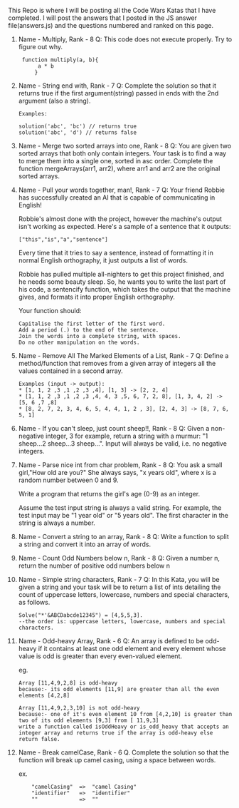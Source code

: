 This Repo is where I will be posting all the Code Wars Katas that I have completed. I will post the answers that I posted in the JS answer file(answers.js) and the questions numbered and ranked on this page.

1. Name - Multiply, Rank - 8
    Q: This code does not execute properly. Try to figure out why.

        function multiply(a, b){
             a * b
            }

2. Name - String end with, Rank - 7
    Q: Complete the solution so that it returns true if the first argument(string) passed in ends with the 2nd argument (also a string).
    ```
    Examples:

    solution('abc', 'bc') // returns true
    solution('abc', 'd') // returns false
    ```

3. Name - Merge two sorted arrays into one, Rank - 8
    Q: You are given two sorted arrays that both only contain integers. Your task is to find a way to merge them into a single one, sorted in asc order.       Complete the function mergeArrays(arr1, arr2), where arr1 and arr2 are the original sorted arrays.

4. Name - Pull your words together, man!, Rank - 7
    Q: Your friend Robbie has successfully created an AI that is capable of communicating in English!

    Robbie's almost done with the project, however the machine's output isn't working as expected. Here's a sample of a sentence that it outputs:
    ```
    ["this","is","a","sentence"]    
    ```
    
    Every time that it tries to say a sentence, instead of formatting it in normal English orthography, it just outputs a list of words.

    Robbie has pulled multiple all-nighters to get this project finished, and he needs some beauty sleep. So, he wants you to write the last part of his       code, a sentencify function, which takes the output that the machine gives, and formats it into proper English orthography.

    Your function should:
    ```
    Capitalise the first letter of the first word.
    Add a period (.) to the end of the sentence.
    Join the words into a complete string, with spaces.
    Do no other manipulation on the words.
    ```

5. Name - Remove All The Marked Elements of a List, Rank - 7
    Q: Define a method/function that removes from a given array of integers all the values contained in a second array.
    ```
    Examples (input -> output):
    * [1, 1, 2 ,3 ,1 ,2 ,3 ,4], [1, 3] -> [2, 2, 4]
    * [1, 1, 2 ,3 ,1 ,2 ,3 ,4, 4, 3 ,5, 6, 7, 2, 8], [1, 3, 4, 2] -> [5, 6 ,7 ,8]
    * [8, 2, 7, 2, 3, 4, 6, 5, 4, 4, 1, 2 , 3], [2, 4, 3] -> [8, 7, 6, 5, 1]
    ```
6. Name - If you can't sleep, just count sheep!!, Rank - 8
    Q: Given a non-negative integer, 3 for example, return a string with a murmur: "1 sheep...2 sheep...3 sheep...". Input will always be valid, i.e. no       negative integers.

7. Name - Parse nice int from char problem, Rank - 8 
    Q: You ask a small girl,"How old are you?" She always says, "x years old", where x is a random number between 0 and 9.

    Write a program that returns the girl's age (0-9) as an integer.

    Assume the test input string is always a valid string. For example, the test input may be "1 year old" or "5 years old". The first character in the         string is always a number.

8. Name - Convert a string to an array, Rank - 8
    Q: Write a function to split a string and convert it into an array of words.

9. Name - Count Odd Numbers below n, Rank - 8
    Q: Given a number n, return the number of positive odd numbers below n

10. Name - Simple string characters, Rank - 7
    Q: In this Kata, you will be given a string and your task will be to return a list of ints detailing the count of uppercase letters, lowercase, numbers     and special characters, as follows.
    ```
    Solve("*'&ABCDabcde12345") = [4,5,5,3]. 
    --the order is: uppercase letters, lowercase, numbers and special characters.
    ```
11. Name - Odd-heavy Array, Rank - 6
    Q: An array is defined to be odd-heavy if it contains at least one odd element and every element whose value is odd is greater than every even-valued element.

    eg.
    ```
    Array [11,4,9,2,8] is odd-heavy 
    because:- its odd elements [11,9] are greater than all the even elements [4,2,8]
    ```
    ```
    Array [11,4,9,2,3,10] is not odd-heavy
    because:- one of it's even element 10 from [4,2,10] is greater than two of its odd elements [9,3] from [ 11,9,3]
    write a function called isOddHeavy or is_odd_heavy that accepts an integer array and returns true if the array is odd-heavy else return false.

12. Name - Break camelCase, Rank - 6
    Q. Complete the solution so that the function will break up camel casing, using a space between words.

    ex.
    ```
        "camelCasing"  =>  "camel Casing"
        "identifier"   =>  "identifier"
        ""             =>  ""
    ```